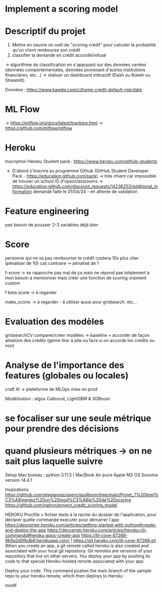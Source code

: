 # Implement a scoring model

# Descriptif du projet
1) Mettre en oeuvre un outil de "scoring crédit" pour calculer la probabilié qu'un client rembourse son crédit
2) classifier la demande en crédit accordé/refusé

-> algorithme de classification en s'appuyant sur des données variées (données comportementales, données provenant d'autres institutions financières, etc...)
-> réaliser un dashboard intéractif (Dash ou Bokeh ou Streamlit)

Données : https://www.kaggle.com/c/home-credit-default-risk/data


# ML Flow
-> https://mlflow.org/docs/latest/tracking.html
-> https://github.com/mlflow/mlflow

# Heroku
Inscription Heroku Student pack :
https://www.heroku.com/github-students

- D'abord s'inscrire au programme Github (GitHub Student Developer Pack - https://education.github.com/pack)
-> très chiant car impossible de trouver un school ID d'openclassrooms -> https://education.github.com/discount_requests/14236253/additional_information
demande faite le 01/04/24 - en attente de validation

# Feature engineering
pas besoin de pousser
2-3 variables déjà bien

# Score
personne qui ne va pas rembourser le crédit coutera 10x plus cher (pénaliser de 10)
cas contraire -> pénalisé de 1

f-score -> se rapproche pas mal de ça mais ne répond pas totalement à mon besoin
à mentionner mais créer une fonction de scoring vraiment custom

f beta score -> à regarder

make_scorer -> à regarder - à utiliser aussi pour gridsearch, etc...

# Evaluation des modèles
gridsearchCV
comparer/créer modèles -> baseline = accorder de façon aléatoire des crédits (genre tirer à pile ou face si on accorde les crédits ou non)

# Analyse de l'importance des features (globales ou locales)
craft AI -> plateforme de MLOps
mise en prod

Modélisation : algos Catboost, LightGBM & XGBoost

# se focaliser sur une seule métrique pour prendre des décisions
# quand plusieurs métriques -> on ne sait plus laquelle suivre

Setup Mac bureau : python 3.11.3 | MacBook Air puce Apple M2 OS Sonoma version 14.4.1

Inspirations
https://github.com/eleplanois/openclassRoom/tree/main/Projet_7%20Impl%C3%A9mentez%20un%20mod%C3%A8le%20de%20scoring
https://github.com/nalron/project_credit_scoring_model


HEROKU
Procfile = fichier texte à la racine du dossier de l'application, pour déclarer quelle commande executer pour démarrer l'app
https://devcenter.heroku.com/articles/getting-started-with-python#create-and-deploy-the-app
https://devcenter.heroku.com/articles/heroku-cli-commands#heroku-apps-create-app
https://lit-cove-87268-9b9a2d0fbdb8.herokuapp.com/ | https://git.heroku.com/lit-cove-87268.git
When you create an app, a git remote called heroku is also created and associated with your local git repository. Git remotes are versions of your repository that live on other servers. You deploy your app by pushing its code to that special Heroku-hosted remote associated with your app.

Deploy your code. This command pushes the main branch of the sample repo to your heroku remote, which then deploys to Heroku

modif